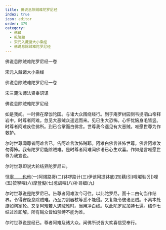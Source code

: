 ```yaml
---
title: 佛说息除贼难陀罗尼经
index: true
icon: editor
order: 379
category:
  - 佛藏
  - 乾隆藏
  - 宋元入藏诸大小乘经
  - 佛说息除贼难陀罗尼经
---
```


佛说息除贼难陀罗尼经一卷  

宋元入藏诸大小乘经  

佛说息除贼难陀罗尼经一卷  

宋三藏法师法贤奉诏译  

佛说息除贼难陀罗尼经  

如是我闻。一时佛在摩伽陀国。与诸大众围绕经行。到于庵罗树园侧韦提呬山帝释岩中。时尊者阿难。忽见大恶贼众遥远而来。见已生大恐怖。心怀忧恼身毛皆竖。时尊者阿难疾往佛所。到已合掌而白佛言。世尊我今遥见有大恶贼。唯愿世尊为作救护。  

尔时世尊闻尊者阿难言已。告阿难言汝怖贼耶。阿难白佛言甚怖世尊。佛言阿难汝勿得怖。我有陀罗尼能除贼难。是时尊者阿难闻佛语已心生欢喜。作如是言唯愿世尊为我宣说。  

尔时世尊即说大轮结界陀罗尼曰。  

怛[寧　　也](切身下同)他(一)阿焬路哥(二)钵啰路计(三)伊该阿提钵底(四)藕(引)哩巘驮(引)哩(五)赞拏哩(六)摩登儗(七)惹虞哩(八)补哥细(九)  

尔时世尊说是陀罗尼已。告尊者阿难汝今可往。以此陀罗尼。面十二由旬当作结界。令得安隐息除贼难。乃至刀剑器杖等悉不能侵。又复能令彼诸恶贼。不离本处旋如陶家轮。又复阿难若人遇贼难时。当用净白线。以此陀罗尼加持七遍。结作七结过难即解。所有贼众皆如禁缚不能为难。  

尔时世尊说是经已。尊者阿难及诸大众。闻佛所说皆大欢喜信受奉行。  
